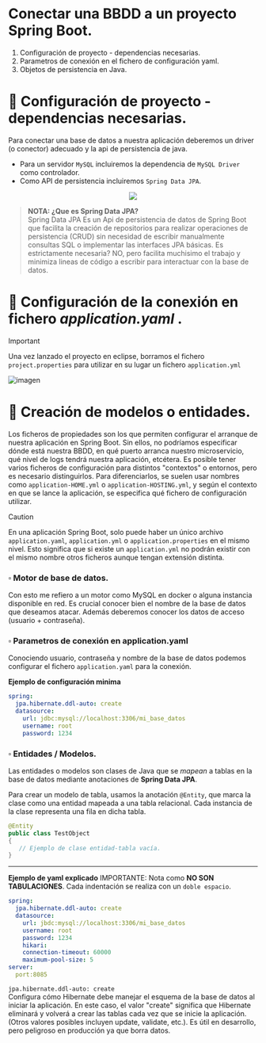 # Conectar una BBDD a un proyecto Spring Boot.
1. Configuración de proyecto - dependencias necesarias.
2. Parametros de conexión en el fichero de configuración yaml.
3. Objetos de persistencia en Java.


# 📌 Configuración de proyecto - dependencias necesarias.
Para conectar una base de datos a nuestra aplicación deberemos un driver (o conector) adecuado y la api de persistencia de java.
- Para un servidor `MySQL` incluiremos la dependencia de `MySQL Driver` como controlador.
- Como API de persistencia incluiremos `Spring Data JPA`.
    
<p align="center" >
   <img src="https://github.com/user-attachments/assets/5b1b30de-d123-4724-aeec-212e421a26d1"><img>
</p>
   
>**NOTA: ¿Que es Spring Data JPA?**   
>Spring Data JPA Es un Api de persistencia de datos de Spring Boot que facilita la creación de repositorios para realizar operaciones de persistencia (CRUD) sin necesidad de 
escribir manualmente consultas SQL o implementar las interfaces JPA básicas. Es estrictamente necesaria? NO, pero facilita muchisimo el trabajo y minimiza lineas de código a 
escribir para interactuar con la base de datos.
   
     
# 📌 Configuración de la conexión en fichero _application.yaml_ .
>[!IMPORTANT]
>Una vez lanzado el proyecto en eclipse, borramos el fichero `project.properties` para utilizar en su lugar un fichero `application.yml`
>   
>![imagen](https://github.com/user-attachments/assets/2e848b19-92b0-43db-97cb-6071d8bd9a0d)

# 📌 Creación de modelos o entidades.



    
Los ficheros de propiedades son los que permiten configurar el arranque de nuestra aplicación en Spring Boot. Sin ellos, no podríamos especificar dónde está nuestra BBDD, 
en qué puerto arranca nuestro microservicio, qué nivel de logs tendrá nuestra aplicación, etcétera. Es posible tener varios ficheros de configuración para distintos "contextos" 
o entornos, pero es necesario distinguirlos. Para diferenciarlos, se suelen usar nombres como `application-HOME.yml` o `application-HOSTING.yml`, y según el contexto en que se lance 
la aplicación, se especifica qué fichero de configuración utilizar.
    
>[!Caution]
>En una aplicación Spring Boot, solo puede haber un único archivo `application.yaml`, `application.yml` o `application.properties` en el mismo nivel. Esto significa que si existe un
`application.yml` no podrán existir con el mismo nombre otros ficheros aunque tengan extensión distinta.
   


### ▫️ Motor de base de datos.
Con esto me refiero a un motor como MySQL en docker o alguna instancia disponible en red.
Es crucial conocer bien el nombre de la base de datos que deseamos atacar.
Además deberemos conocer los datos de acceso (usuario + contraseña).

### ▫️ Parametros de conexión en application.yaml
Conociendo usuario, contraseña y nombre de la base de datos podemos configurar el fichero `application.yaml` para la conexión.

**Ejemplo de configuración minima**
```yaml
spring:
  jpa.hibernate.ddl-auto: create
  datasource:
    url: jdbc:mysql://localhost:3306/mi_base_datos
    username: root
    password: 1234
```

### ▫️ Entidades / Modelos.
Las entidades o modelos son clases de Java que se _mapean_ a tablas en la base de datos mediante anotaciones de **Spring Data JPA**.
     
Para crear un modelo de tabla, usamos la anotación `@Entity`, que marca la clase como una entidad mapeada a una tabla relacional. Cada instancia de la clase representa una fila en dicha tabla.

```java
@Entity
public class TestObject
{
   // Ejemplo de clase entidad-tabla vacía.
}
```





---


**Ejemplo de yaml explicado**
IMPORTANTE: Nota como **NO SON TABULACIONES**. Cada indentación se realiza con un `doble espacio`.
```yaml
spring:
  jpa.hibernate.ddl-auto: create
  datasource:
    url: jbdc:mysql://localhost:3306/mi_base_datos
    username: root
    password: 1234
    hikari:
    connection-timeout: 60000
    maximum-pool-size: 5
server:
  port:8085
```
   
`jpa.hibernate.ddl-auto: create`   
Configura cómo Hibernate debe manejar el esquema de la base de datos al iniciar la aplicación. En este caso, el valor "create" significa que Hibernate eliminará y volverá a crear las tablas cada vez que se inicie la aplicación. (Otros valores posibles incluyen update, validate, etc.). Es útil en desarrollo, pero peligroso en producción ya que borra datos.
